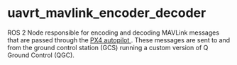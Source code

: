 # uavrt_mavlink_encoder_decoder

ROS 2 Node responsible for encoding and decoding MAVLink messages that are passed through the [PX4 autopilot ](https://docs.px4.io/master/en/flight_controller/pixhawk4.html). These messages are sent to and from the ground control station (GCS) running a custom version of Q Ground Control (QGC). 
